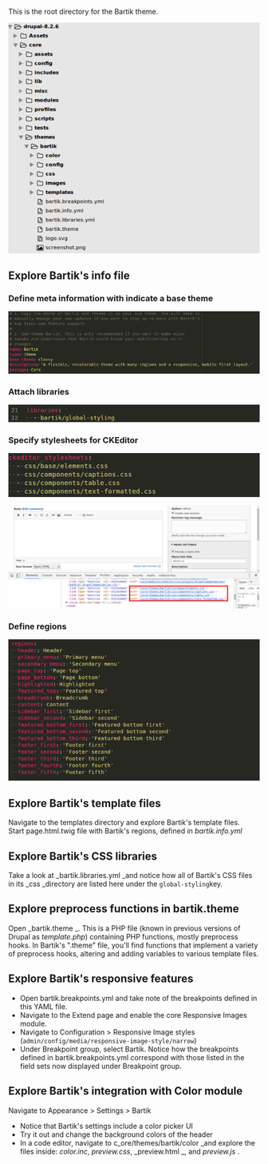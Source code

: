 This is the root directory for the Bartik theme.

![](/assets/bartik.png)

## Explore Bartik's info file

### Define meta information with indicate a base theme

![](/assets/bartik-info-metadata.png)

### Attach libraries

![](/assets/bartik-info-libraries.png)

### Specify stylesheets for CKEditor

![](/assets/bartik-info-editor.png)

![](/assets/bartik-iframe-editor.png)

### Define regions

![](/assets/bartik-info-regions.png)

## Explore Bartik's template files

Navigate to the templates directory and explore Bartik's template files.  
Start page.html.twig file with Bartik's regions, defined in _bartik.info.yml_

## Explore Bartik's CSS libraries

Take a look at \_bartik.libraries.yml \_and notice how all of Bartik's CSS files in its \_css \_directory are listed here under the `global-styling`key.

## Explore preprocess functions in bartik.theme

Open _bartik.theme _. This is a PHP file \(known in previous versions of Drupal as _template.php_\) containing PHP functions, mostly preprocess hooks. In Bartik's ".theme" file, you'll find functions that implement a variety of preprocess hooks, altering and adding variables to various template files.

## Explore Bartik's responsive features

* Open bartik.breakpoints.yml and take note of the breakpoints defined in this YAML file.
* Navigate to the Extend page and enable the core Responsive Images module.
* Navigate to Configuration &gt;  Responsive Image styles \(`admin/config/media/responsive-image-style/narrow`\)
* Under Breakpoint group, select Bartik. Notice how the breakpoints defined in bartik.breakpoints.yml correspond with those listed in the field sets now displayed under Breakpoint group.

## Explore Bartik's integration with Color module

Navigate to Appearance &gt;  Settings &gt;  Bartik

* Notice that Bartik's settings include a color picker UI
* Try it out and change the background colors of the header
* In a code editor, navigate to c_ore/themes/bartik/color _and explore the files inside: _color.inc_, _preview.css_, _preview.html _, and
  _preview.js_
  .



